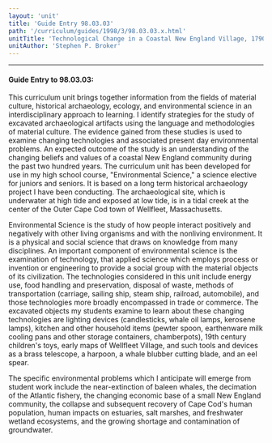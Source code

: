 ```yaml
---
layout: 'unit'
title: 'Guide Entry 98.03.03'
path: '/curriculum/guides/1998/3/98.03.03.x.html'
unitTitle: 'Technological Change in a Coastal New England Village, 1790-1990 -- The Duck Creek Harbor Site, Wellfleet, Massachusetts'
unitAuthor: 'Stephen P. Broker'
---
```


<body>
<hr/>
 <h4>
  Guide Entry to 98.03.03:
 </h4>
 This curriculum unit brings together information from the fields of material culture, historical archaeology, ecology, and environmental science in an interdisciplinary approach to learning.  I identify strategies for the study of excavated archaeological artifacts using the language and methodologies of material culture.  The evidence gained from these studies is used to examine changing technologies and associated present day environmental problems.  An expected outcome of the study is an understanding of the changing beliefs and values of a coastal New England community during the past two hundred years.  The curriculum unit has been developed for use in my high school course, "Environmental Science," a science elective for juniors and seniors.  It is based on a long term historical archaeology project I have been conducting.  The archaeological site, which is underwater at high tide and exposed at low tide, is in a tidal creek at the center of the Outer Cape Cod town of Wellfleet, Massachusetts.
 <p>
  Environmental Science is the study of how people interact positively and negatively with other living organisms and with the nonliving environment.  It is a physical and social science that draws on knowledge from many disciplines.  An important component of environmental science is the examination of technology, that applied science which employs process or invention or engineering to provide a social group with the material objects of its civilization.  The technologies considered in this unit include energy use, food handling and preservation, disposal of waste, methods of transportation (carriage, sailing ship, steam ship, railroad, automobile), and those technologies more broadly encompassed in trade or commerce.  The excavated objects my students examine to learn about these changing technologies are lighting devices (candlesticks, whale oil lamps, kerosene lamps), kitchen and other household items (pewter spoon, earthenware milk cooling pans and other storage containers, chamberpots), 19th century children's toys, early maps of Wellfleet Village, and such tools and devices as a brass telescope, a harpoon, a whale blubber cutting blade, and an eel spear.
 </p>
 <p>
  The specific environmental problems which I anticipate will emerge from student work include the near-extinction of baleen whales, the decimation of the Atlantic fishery, the changing economic base of a small New England community, the collapse and subsequent recovery of Cape Cod's human population, human impacts on estuaries, salt marshes, and freshwater wetland ecosystems, and the growing shortage and contamination of groundwater.
 </p>

</body>
